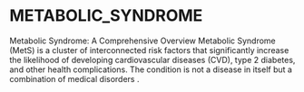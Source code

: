 # METABOLIC_SYNDROME
Metabolic Syndrome: A Comprehensive Overview  Metabolic Syndrome (MetS) is a cluster of interconnected risk factors that significantly increase the likelihood of developing cardiovascular diseases (CVD), type 2 diabetes, and other health complications. The condition is not a disease in itself but a combination of medical disorders .
